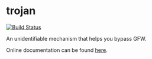 # trojan

[![Build Status](https://travis-ci.org/GreaterFire/trojan.svg?branch=master)](https://travis-ci.org/GreaterFire/trojan)

An unidentifiable mechanism that helps you bypass GFW.

Online documentation can be found [here](https://greaterfire.github.io/trojan).
